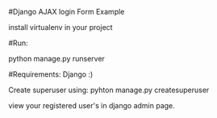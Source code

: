#Django AJAX login Form Example

install virtualenv in your project 

#Run:

python manage.py runserver

#Requirements:
Django :)

Create superuser using:
pyhton manage.py createsuperuser

view your registered user's in django admin page.
